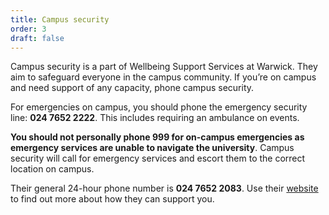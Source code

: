 ```yaml
---
title: Campus security
order: 3
draft: false
---
```

Campus security is a part of Wellbeing Support Services at Warwick. They aim to safeguard everyone in the campus community. If you’re on campus and need support of any capacity, phone campus security.

For emergencies on campus, you should phone the emergency security line: **024 7652 2222**. This includes requiring an ambulance on events. 

**You should not personally phone 999 for on-campus emergencies as emergency services are unable to navigate the university**. Campus security will call for emergency services and escort them to the correct location on campus.

Their general 24-hour phone number is **024 7652 2083**. Use their [website](https://warwick.ac.uk/services/campus-security/about/) to find out more about how they can support you.